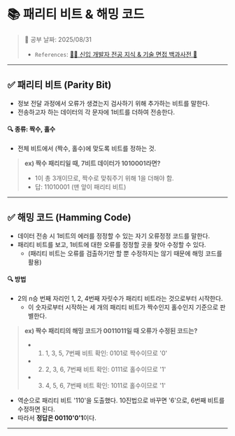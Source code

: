 # 📚 패리티 비트 & 해밍 코드

> 📌 공부 날짜: 2025/08/31
> - `References`: [👶🏻 신입 개발자 전공 지식 & 기술 면접 백과사전 📖](https://gyoogle.dev/blog/computer-science/computer-architecture/%ED%8C%A8%EB%A6%AC%ED%8B%B0%20%EB%B9%84%ED%8A%B8%20&%20%ED%95%B4%EB%B0%8D%20%EC%BD%94%EB%93%9C.html)

---

## ✅ 패리티 비트 (Parity Bit)
- 정보 전달 과정에서 오류가 생겼는지 검사하기 위해 추가하는 비트를 말한다.
- 전송하고자 하는 데이터의 각 문자에 1비트를 더하여 전송한다.

#### 🔍 종류: 짝수, 홀수
- 전체 비트에서 (짝수, 홀수)에 맞도록 비트를 정하는 것.

> **ex) 짝수 패리티일 때, 7비트 데이터가 1010001라면?**
> - 1이 총 3개이므로, 짝수로 맞춰주기 위해 1을 더해야 함.
> - 답: 11010001 (맨 앞이 패리티 비트)

---

## ✅ 해밍 코드 (Hamming Code)
- 데이터 전송 시 1비트의 에러를 정정할 수 있는 자기 오류정정 코드를 말한다.
- 패리티 비트를 보고, 1비트에 대한 오류를 정정할 곳을 찾아 수정할 수 있다.
  - (패리티 비트는 오류를 검출하기만 할 뿐 수정하지는 않기 때문에 해밍 코드를 활용)

#### 🔍 방법
- 2의 n승 번째 자리인 1, 2, 4번째 자릿수가 패리티 비트라는 것으로부터 시작한다.
  - 이 숫자로부터 시작하는 세 개의 패리티 비트가 짝수인지 홀수인지 기준으로 판별한다.

> **ex) 짝수 패리티의 해밍 코드가 0011011일 때 오류가 수정된 코드는?**
> - 1. 1, 3, 5, 7번째 비트 확인: 0101로 짝수이므로 '0'
> - 2. 2, 3, 6, 7번째 비트 확인: 0111로 홀수이므로 '1'
> - 3. 4, 5, 6, 7번째 비트 확인: 1011로 홀수이므로 '1'

- 역순으로 패리티 비트 '110'을 도출했다. 10진법으로 바꾸면 '6'으로, 6번째 비트를 수정하면 된다.
- 따라서 **정답은 00110'0'1**이다.

---
